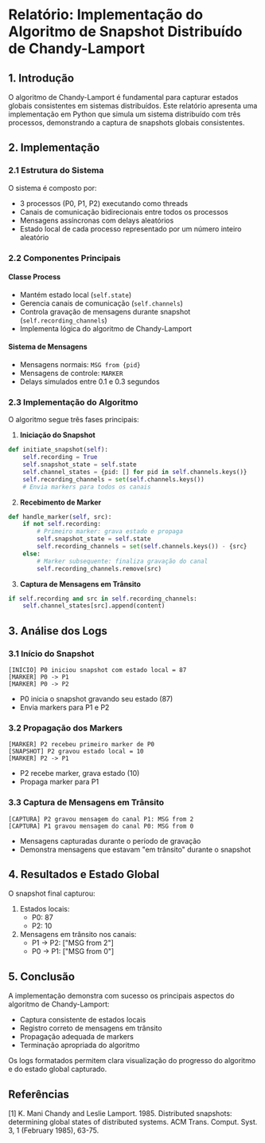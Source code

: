 # Relatório: Implementação do Algoritmo de Snapshot Distribuído de Chandy-Lamport

## 1. Introdução

O algoritmo de Chandy-Lamport é fundamental para capturar estados globais consistentes em sistemas distribuídos. Este relatório apresenta uma implementação em Python que simula um sistema distribuído com três processos, demonstrando a captura de snapshots globais consistentes.

## 2. Implementação

### 2.1 Estrutura do Sistema

O sistema é composto por:
- 3 processos (P0, P1, P2) executando como threads
- Canais de comunicação bidirecionais entre todos os processos
- Mensagens assíncronas com delays aleatórios
- Estado local de cada processo representado por um número inteiro aleatório

### 2.2 Componentes Principais

#### Classe Process
- Mantém estado local (`self.state`)
- Gerencia canais de comunicação (`self.channels`)
- Controla gravação de mensagens durante snapshot (`self.recording_channels`)
- Implementa lógica do algoritmo de Chandy-Lamport

#### Sistema de Mensagens
- Mensagens normais: `MSG from {pid}`
- Mensagens de controle: `MARKER`
- Delays simulados entre 0.1 e 0.3 segundos

### 2.3 Implementação do Algoritmo

O algoritmo segue três fases principais:

1. **Iniciação do Snapshot**
```python
def initiate_snapshot(self):
    self.recording = True
    self.snapshot_state = self.state
    self.channel_states = {pid: [] for pid in self.channels.keys()}
    self.recording_channels = set(self.channels.keys())
    # Envia markers para todos os canais
```

2. **Recebimento de Marker**
```python
def handle_marker(self, src):
    if not self.recording:
        # Primeiro marker: grava estado e propaga
        self.snapshot_state = self.state
        self.recording_channels = set(self.channels.keys()) - {src}
    else:
        # Marker subsequente: finaliza gravação do canal
        self.recording_channels.remove(src)
```

3. **Captura de Mensagens em Trânsito**
```python
if self.recording and src in self.recording_channels:
    self.channel_states[src].append(content)
```

## 3. Análise dos Logs

### 3.1 Início do Snapshot

```
[INÍCIO] P0 iniciou snapshot com estado local = 87
[MARKER] P0 -> P1
[MARKER] P0 -> P2
```
- P0 inicia o snapshot gravando seu estado (87)
- Envia markers para P1 e P2

### 3.2 Propagação dos Markers

```
[MARKER] P2 recebeu primeiro marker de P0
[SNAPSHOT] P2 gravou estado local = 10
[MARKER] P2 -> P1
```
- P2 recebe marker, grava estado (10)
- Propaga marker para P1

### 3.3 Captura de Mensagens em Trânsito

```
[CAPTURA] P2 gravou mensagem do canal P1: MSG from 2
[CAPTURA] P1 gravou mensagem do canal P0: MSG from 0
```
- Mensagens capturadas durante o período de gravação
- Demonstra mensagens que estavam "em trânsito" durante o snapshot

## 4. Resultados e Estado Global

O snapshot final capturou:
1. Estados locais:
   - P0: 87
   - P2: 10
2. Mensagens em trânsito nos canais:
   - P1 -> P2: ["MSG from 2"]
   - P0 -> P1: ["MSG from 0"]

## 5. Conclusão

A implementação demonstra com sucesso os principais aspectos do algoritmo de Chandy-Lamport:
- Captura consistente de estados locais
- Registro correto de mensagens em trânsito
- Propagação adequada de markers
- Terminação apropriada do algoritmo

Os logs formatados permitem clara visualização do progresso do algoritmo e do estado global capturado.

## Referências

[1] K. Mani Chandy and Leslie Lamport. 1985. Distributed snapshots: determining global states of distributed systems. ACM Trans. Comput. Syst. 3, 1 (February 1985), 63-75.
